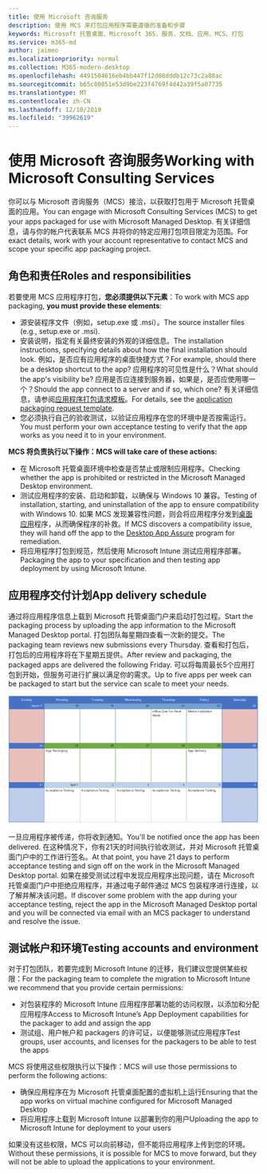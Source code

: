 ```yaml
---
title: 使用 Microsoft 咨询服务
description: 使用 MCS 来打包应用程序需要遵循的准备和步骤
keywords: Microsoft 托管桌面、Microsoft 365、服务、文档、应用、MCS、打包
ms.service: m365-md
author: jaimeo
ms.localizationpriority: normal
ms.collection: M365-modern-desktop
ms.openlocfilehash: 4491504616eb4bb447f12d08dddb12c73c2a88ac
ms.sourcegitcommit: b65c80051e53d9be223f4769f4d42a39f5a07735
ms.translationtype: MT
ms.contentlocale: zh-CN
ms.lasthandoff: 12/10/2019
ms.locfileid: "39962619"
---
```

# <a name="working-with-microsoft-consulting-services"></a><span data-ttu-id="56b45-104">使用 Microsoft 咨询服务</span><span class="sxs-lookup"><span data-stu-id="56b45-104">Working with Microsoft Consulting Services</span></span>

<span data-ttu-id="56b45-105">你可以与 Microsoft 咨询服务（MCS）接洽，以获取打包用于 Microsoft 托管桌面的应用。</span><span class="sxs-lookup"><span data-stu-id="56b45-105">You can engage with Microsoft Consulting Services (MCS) to get your apps packaged for use with Microsoft Managed Desktop.</span></span> <span data-ttu-id="56b45-106">有关详细信息，请与你的帐户代表联系 MCS 并将你的特定应用打包项目限定为范围。</span><span class="sxs-lookup"><span data-stu-id="56b45-106">For exact details, work with your account representative to contact MCS and scope your specific app packaging project.</span></span>

## <a name="roles-and-responsibilities"></a><span data-ttu-id="56b45-107">角色和责任</span><span class="sxs-lookup"><span data-stu-id="56b45-107">Roles and responsibilities</span></span>

<span data-ttu-id="56b45-108">若要使用 MCS 应用程序打包，**您必须提供以下元素**：</span><span class="sxs-lookup"><span data-stu-id="56b45-108">To work with MCS app packaging, **you must provide these elements**:</span></span>

- <span data-ttu-id="56b45-109">源安装程序文件（例如，setup.exe 或 .msi）。</span><span class="sxs-lookup"><span data-stu-id="56b45-109">The source installer files (e.g., setup.exe or .msi).</span></span>
- <span data-ttu-id="56b45-110">安装说明，指定有关最终安装的外观的详细信息。</span><span class="sxs-lookup"><span data-stu-id="56b45-110">The installation instructions, specifying details about how the final installation should look.</span></span> <span data-ttu-id="56b45-111">例如，是否应有应用程序的桌面快捷方式？</span><span class="sxs-lookup"><span data-stu-id="56b45-111">For example, should there be a desktop shortcut to the app?</span></span> <span data-ttu-id="56b45-112">应用程序的可见性是什么？</span><span class="sxs-lookup"><span data-stu-id="56b45-112">What should the app's visibility be?</span></span> <span data-ttu-id="56b45-113">应用是否应连接到服务器，如果是，是否应使用哪一个？</span><span class="sxs-lookup"><span data-stu-id="56b45-113">Should the app connect to a server and if so, which one?</span></span> <span data-ttu-id="56b45-114">有关详细信息，请参阅[应用程序打包请求模板](https://github.com/MicrosoftDocs/microsoft-365-docs/raw/public/microsoft-365/managed-desktop/get-ready/downloads/app-packaging-template.docx)。</span><span class="sxs-lookup"><span data-stu-id="56b45-114">For details, see the [application packaging request template](https://github.com/MicrosoftDocs/microsoft-365-docs/raw/public/microsoft-365/managed-desktop/get-ready/downloads/app-packaging-template.docx).</span></span>
- <span data-ttu-id="56b45-115">您必须执行自己的验收测试，以验证应用程序在您的环境中是否按需运行。</span><span class="sxs-lookup"><span data-stu-id="56b45-115">You must perform your own acceptance testing to verify that the app works as you need it to in your environment.</span></span>

<span data-ttu-id="56b45-116">**MCS 将负责执行以下操作：**</span><span class="sxs-lookup"><span data-stu-id="56b45-116">**MCS will take care of these actions:**</span></span>

- <span data-ttu-id="56b45-117">在 Microsoft 托管桌面环境中检查是否禁止或限制应用程序。</span><span class="sxs-lookup"><span data-stu-id="56b45-117">Checking whether the app is prohibited or restricted in the Microsoft Managed Desktop environment.</span></span>
- <span data-ttu-id="56b45-118">测试应用程序的安装、启动和卸载，以确保与 Windows 10 兼容。</span><span class="sxs-lookup"><span data-stu-id="56b45-118">Testing of installation, starting, and uninstallation of the app to ensure compatibility with Windows 10.</span></span> <span data-ttu-id="56b45-119">如果 MCS 发现兼容性问题，则会将应用程序分发到[桌面应用](https://docs.microsoft.com/fasttrack/win-10-desktop-app-assure)程序，从而确保程序的补救。</span><span class="sxs-lookup"><span data-stu-id="56b45-119">If MCS discovers a compatibility issue, they will hand off the app to the [Desktop App Assure](https://docs.microsoft.com/fasttrack/win-10-desktop-app-assure) program for remediation.</span></span>
- <span data-ttu-id="56b45-120">将应用程序打包到规范，然后使用 Microsoft Intune 测试应用程序部署。</span><span class="sxs-lookup"><span data-stu-id="56b45-120">Packaging the app to your specification and then testing app deployment by using Microsoft Intune.</span></span>

## <a name="app-delivery-schedule"></a><span data-ttu-id="56b45-121">应用程序交付计划</span><span class="sxs-lookup"><span data-stu-id="56b45-121">App delivery schedule</span></span>

<span data-ttu-id="56b45-122">通过将应用程序信息上载到 Microsoft 托管桌面门户来启动打包过程。</span><span class="sxs-lookup"><span data-stu-id="56b45-122">Start the packaging process by uploading the app information to the Microsoft Managed Desktop portal.</span></span> <span data-ttu-id="56b45-123">打包团队每星期四查看一次新的提交。</span><span class="sxs-lookup"><span data-stu-id="56b45-123">The packaging team reviews new submissions every Thursday.</span></span> <span data-ttu-id="56b45-124">查看和打包后，打包后的应用程序将在下星期五提供。</span><span class="sxs-lookup"><span data-stu-id="56b45-124">After review and packaging, the packaged apps are delivered the following Friday.</span></span> <span data-ttu-id="56b45-125">可以将每周最长5个应用打包到开始，但服务可进行扩展以满足你的需求。</span><span class="sxs-lookup"><span data-stu-id="56b45-125">Up to five apps per week can be packaged to start but the service can scale to meet your needs.</span></span>

![显示星期四（本例中为21）的应用程序流入量的日历（在此示例中为21）、下一天的媒体验证、在以下星期一打包（第25步）和应用程序交付（29号）](images/MCS-cal.png)

<span data-ttu-id="56b45-127">一旦应用程序被传递，你将收到通知。</span><span class="sxs-lookup"><span data-stu-id="56b45-127">You'll be notified once the app has been delivered.</span></span> <span data-ttu-id="56b45-128">在这种情况下，你有21天的时间执行验收测试，并对 Microsoft 托管桌面门户中的工作进行签名。</span><span class="sxs-lookup"><span data-stu-id="56b45-128">At that point, you have 21 days to perform acceptance testing and sign off on the work in the Microsoft Managed Desktop portal.</span></span> <span data-ttu-id="56b45-129">如果在接受测试过程中发现应用程序出现问题，请在 Microsoft 托管桌面门户中拒绝应用程序，并通过电子邮件通过 MCS 包装程序进行连接，以了解并解决该问题。</span><span class="sxs-lookup"><span data-stu-id="56b45-129">If discover some problem with the app during your acceptance testing, reject the app in the Microsoft Managed Desktop portal and you will be connected via email with an MCS packager to understand and resolve the issue.</span></span>

## <a name="testing-accounts-and-environment"></a><span data-ttu-id="56b45-130">测试帐户和环境</span><span class="sxs-lookup"><span data-stu-id="56b45-130">Testing accounts and environment</span></span>

<span data-ttu-id="56b45-131">对于打包团队，若要完成到 Microsoft Intune 的迁移，我们建议您提供某些权限：</span><span class="sxs-lookup"><span data-stu-id="56b45-131">For the packaging team to complete the migration to Microsoft Intune we recommend that you provide certain permissions:</span></span>
 
-   <span data-ttu-id="56b45-132">对包装程序的 Microsoft Intune 应用程序部署功能的访问权限，以添加和分配应用程序</span><span class="sxs-lookup"><span data-stu-id="56b45-132">Access to Microsoft Intune’s App Deployment capabilities for the packager to add and assign the app</span></span> 
-   <span data-ttu-id="56b45-133">测试组、用户帐户和 packagers 的许可证，以便能够测试应用程序</span><span class="sxs-lookup"><span data-stu-id="56b45-133">Test groups, user accounts, and licenses for the packagers to be able to test the apps</span></span>

<span data-ttu-id="56b45-134">MCS 将使用这些权限执行以下操作：</span><span class="sxs-lookup"><span data-stu-id="56b45-134">MCS will use those permissions to perform the following actions:</span></span>
 
-   <span data-ttu-id="56b45-135">确保应用程序在为 Microsoft 托管桌面配置的虚拟机上运行</span><span class="sxs-lookup"><span data-stu-id="56b45-135">Ensuring that the app works on virtual machine configured for Microsoft Managed Desktop</span></span>
-   <span data-ttu-id="56b45-136">将应用程序上载到 Microsoft Intune 以部署到你的用户</span><span class="sxs-lookup"><span data-stu-id="56b45-136">Uploading the app to Microsoft Intune for deployment to your users</span></span>

<span data-ttu-id="56b45-137">如果没有这些权限，MCS 可以向前移动，但不能将应用程序上传到您的环境。</span><span class="sxs-lookup"><span data-stu-id="56b45-137">Without these permissions, it is possible for MCS to move forward, but they will not be able to upload the applications to your environment.</span></span>


